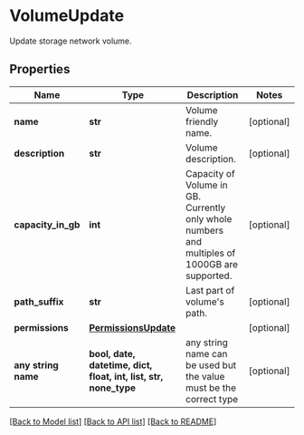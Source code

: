 # VolumeUpdate

Update storage network volume.

## Properties
Name | Type | Description | Notes
------------ | ------------- | ------------- | -------------
**name** | **str** | Volume friendly name. | [optional] 
**description** | **str** | Volume description. | [optional] 
**capacity_in_gb** | **int** | Capacity of Volume in GB. Currently only whole numbers and multiples of 1000GB are supported. | [optional] 
**path_suffix** | **str** | Last part of volume&#39;s path. | [optional] 
**permissions** | [**PermissionsUpdate**](PermissionsUpdate.md) |  | [optional] 
**any string name** | **bool, date, datetime, dict, float, int, list, str, none_type** | any string name can be used but the value must be the correct type | [optional]

[[Back to Model list]](../README.md#documentation-for-models) [[Back to API list]](../README.md#documentation-for-api-endpoints) [[Back to README]](../README.md)


